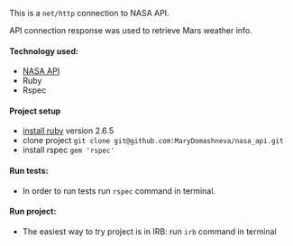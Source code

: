 This is a `net/http` connection to NASA API.

API connection response was used to retrieve Mars weather info.

#### Technology used:

* [NASA API](https://api.nasa.gov/)
* Ruby
* Rspec

#### Project setup
* [install ruby](https://www.ruby-lang.org/en/documentation/installation/) version 2.6.5
* clone project ```git clone git@github.com:MaryDomashneva/nasa_api.git```
* install rspec ```gem 'rspec'```

#### Run tests:

* In order to run tests run ```rspec``` command in terminal.

#### Run project:

* The easiest way to try project is in IRB: run ```irb``` command in terminal
